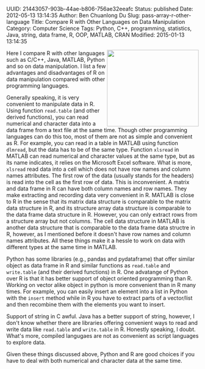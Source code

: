 UUID: 21443057-903b-44ae-b806-756ae32eeafc
Status: published
Date: 2012-05-13 13:14:35
Author: Ben Chuanlong Du
Slug: pass-array-r-other-language
Title: Compare R with Other Languages on Data Manipulation
Category: Computer Science
Tags: Python, C++, programming, statistics, Java, string, data frame, R, OOP, MATLAB, CRAN
Modified: 2015-01-13 13:14:35

<img src="http://dclong.github.io/media/r/r.png" height="200" width="240" align="right"/>
Here I compare R with other languages such as C/C++, Java, MATLAB, Python and so
on data manipulation. I list a few advantages and disadvantages of R on data
manipulation compared with other programming languages. 

Generally speaking, it is very convenient to manipulate data in R. Using function
`read.table` (and other derived functions), you can read numerical and
character data into a data frame from a text file at the same time. Though other
programming languages can do this too, most of them are not as simple and convenient
as R. For example, you can read in a table in MATLAB using function `dlmread`,
but the data has to be of the same type. Function `xlsread` in MATLAB can read
numerical and character values at the same type, but as its name indicates, it
relies on the Microsoft Excel software. What is more, `xlsread` read data into a
cell which does not have row names and column names attributes. The first row of
the data (usually stands for the headers) is read into the cell as the first row
of data. This is inconvenient. 
A matrix and data frame in R can have both column names and row names.
They make extracting and recording data very convenient in R.
MATLAB is close to R in the sense that its matrix data structure is comparable
to the matrix data structure in R, and its structure array data structure is
comparable to the data frame data structure in R. However, you can only extract
rows from a structure array but not columns. The cell data structure in MATLAB
is another data structure that is comparable to the data frame data structre in
R, however, as I mentioned before it doesn't have row names and column names
attributes. All these things make it a hessle to work on data with different
types at the same time in MATLAB. 

Python has some libraries (e.g., pandas and pydataframe) that offer similar
object as data frame in R and similar functions as `read.table` and
`write.table` (and their derived functions) in R. One advatange of Python over R
is that it has better support of object oriented programming than R. Working on
vector alike object in python is more convenient than in R many times. For example, you can
easily insert an element into a list in Python with the `insert` method while in
R you have to extract parts of a vector/list and then recombine them with the
elements you want to insert. 

Support of string in C awful. Java has a better support of string, however, I
don't know whether there are libraries offering convenient ways to read and write data like 
`read.table` and `write.table` in R. Honestly speaking, I doubt. What's more,
compiled langugaes are not as convenient as script languages to explore data.

Given these things discussed above, Python and R
are good choices if you have to deal with both numerical and character data at the same time.

